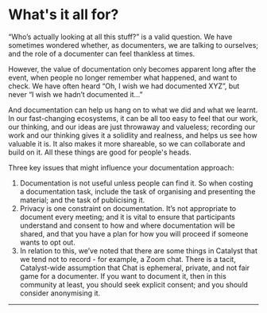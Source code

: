 # What's it all for?

“Who’s actually looking at all this stuff?” is a valid question. We have sometimes wondered whether, as documenters, we are talking to ourselves; and the role of a documenter can feel thankless at times.

However, the value of documentation only becomes apparent long after the event, when people no longer  remember what happened, and want to check. We have often heard “Oh, I wish we had documented XYZ”, but never “I wish we hadn’t documented it...”

And documentation can help us hang on to what we did and what we learnt. In our fast-changing ecosystems, it can be all too easy to feel that our work, our thinking, and our ideas are just throwaway and valueless; recording our work and our thinking gives it a solidlity and realness, and helps us see how valuable it is. It also makes it more shareable, so we can collaborate and build on it. All these things are good for people's heads.

Three key issues that might influence your documentation approach:

1. Documentation is not useful unless people can find it. So when costing a documentation task, include the task of organising and presenting the material; and the task of publicising it.
2. Privacy is one constraint on documentation. It’s not appropriate to document every meeting; and it is vital to ensure that participants understand and consent to how and where documentation will be shared, and that you have a plan for how you will proceed if someone wants to opt out.
3. In relation to this, we’ve noted that there are some things in Catalyst that we tend not to record - for example, a Zoom chat. There is a tacit, Catalyst-wide assumption that Chat is ephemeral, private, and not fair game for a documenter. If you want to document it, then in this community at least, you should seek explicit consent; and you should consider anonymising it.

***
